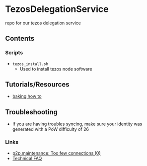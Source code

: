 # TezosDelegationService

repo for our tezos delegation service

## Contents

### Scripts

* `tezos_install.sh`
  * Used to install tezos node software

## Tutorials/Resources

* [baking how to](https://gist.github.com/dakk/bdf6efe42ae920acc660b20080a506dd)

## Troubleshooting

* If you are having troubles syncing, make sure your identity was generated with a PoW difficulty of 26

### Links

* [p2p.maintenance: Too few connections (0)](https://gitlab.com/tezos/tezos/issues/265)
* [Technical FAQ](https://github.com/tezoscommunity/faq/wiki/Tezos-Technical-FAQ)